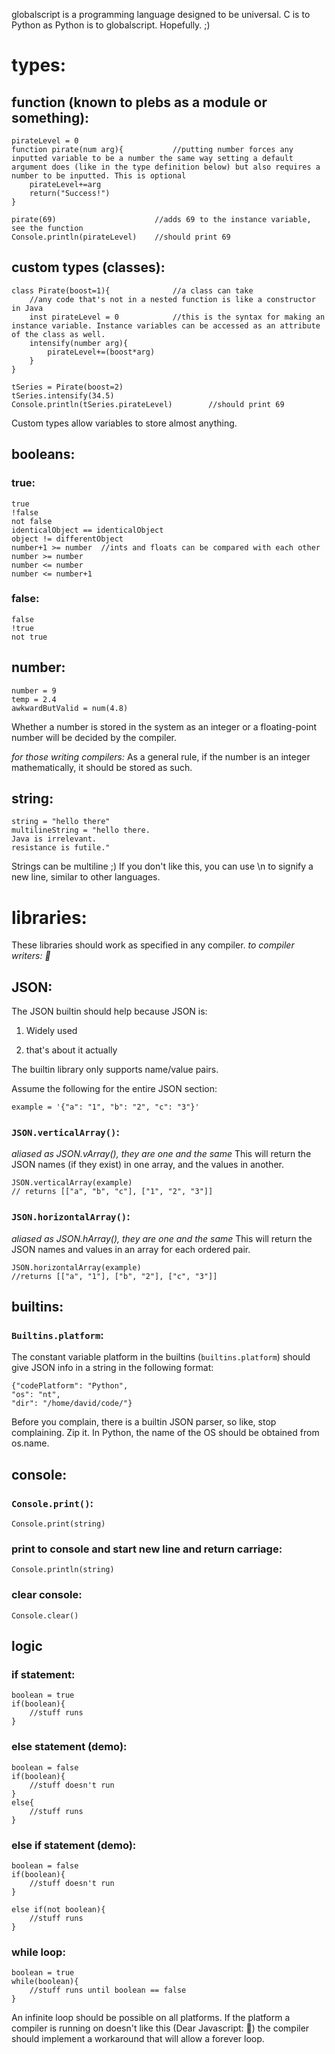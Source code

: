 globalscript is a programming language designed to be universal. C is to Python as Python is to globalscript. Hopefully. ;)

# types:

## function (known to plebs as a module or something):
```
pirateLevel = 0
function pirate(num arg){			//putting number forces any inputted variable to be a number the same way setting a default argument does (like in the type definition below) but also requires a number to be inputted. This is optional
	pirateLevel+=arg
	return("Success!")
}

pirate(69)						//adds 69 to the instance variable, see the function
Console.println(pirateLevel)	//should print 69
```

## custom types (classes):
```
class Pirate(boost=1){				//a class can take
	//any code that's not in a nested function is like a constructor in Java
	inst pirateLevel = 0 			//this is the syntax for making an instance variable. Instance variables can be accessed as an attribute of the class as well.
	intensify(number arg){			
		pirateLevel+=(boost*arg)
	}
}

tSeries = Pirate(boost=2)
tSeries.intensify(34.5)
Console.println(tSeries.pirateLevel)		//should print 69
```
Custom types allow variables to store almost anything.

## booleans:
	
### true:
```
true
!false
not false
identicalObject == identicalObject
object != differentObject
number+1 >= number	//ints and floats can be compared with each other
number >= number
number <= number
number <= number+1
```

### false:
```
false
!true
not true
```


## number:
```
number = 9
temp = 2.4
awkwardButValid = num(4.8)
```
Whether a number is stored in the system as an integer or a floating-point number will be decided by the compiler.

*for those writing compilers:* As a general rule, if the number is an integer mathematically, it should be stored as such.

## string:
```
string = "hello there"
multilineString = "hello there.
Java is irrelevant.
resistance is futile."
```
Strings can be multiline ;)
If you don't like this, you can use \n to signify a new line, similar to other languages.


# libraries:
These libraries should work as specified in any compiler.
*to compiler writers: 👀*

## JSON:

The JSON builtin should help because JSON is:

1. Widely used

2. that's about it actually

The builtin library only supports name/value pairs.

Assume the following for the entire JSON section:
```
example = '{"a": "1", "b": "2", "c": "3"}'
```


### `JSON.verticalArray()`:
*aliased as JSON.vArray(), they are one and the same*
This will return the JSON names (if they exist) in one array, and the values in another.
```
JSON.verticalArray(example)
// returns [["a", "b", "c"], ["1", "2", "3"]]
```

### `JSON.horizontalArray()`:
*aliased as JSON.hArray(), they are one and the same*
This will return the JSON names and values in an array for each ordered pair.
```
JSON.horizontalArray(example)
//returns [["a", "1"], ["b", "2"], ["c", "3"]]
```

## builtins:

### `Builtins.platform`:
The constant variable platform in the builtins (`builtins.platform`) should give JSON info in a string in the following format:
```
{"codePlatform": "Python",
"os": "nt",
"dir": "/home/david/code/"}
```
Before you complain, there is a builtin JSON parser, so like, stop complaining. Zip it.
In Python, the name of the OS should be obtained from os.name.

## console:

### `Console.print()`:
```
Console.print(string)
```

### print to console and start new line and return carriage:
```
Console.println(string)
```

### clear console:
```
Console.clear()
```

## logic

### if statement:
```
boolean = true
if(boolean){
	//stuff runs
}
```

### else statement (demo):
```
boolean = false
if(boolean){
	//stuff doesn't run
}
else{
	//stuff runs
}
```

### else if statement (demo):
```
boolean = false
if(boolean){
	//stuff doesn't run
}

else if(not boolean){
	//stuff runs
}
```

### while loop:
```
boolean = true
while(boolean){
	//stuff runs until boolean == false
}
```
An infinite loop should be possible on all platforms. If the platform a compiler is running on doesn't like this (Dear Javascript: 👀) the compiler should implement a workaround that will allow a forever loop.
